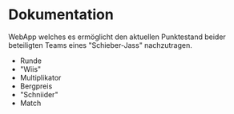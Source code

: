 # Dokumentation



WebApp welches es ermöglicht den aktuellen Punktestand beider beteiligten Teams eines "Schieber-Jass" nachzutragen.

- Runde
- "Wiis"
- Multiplikator
- Bergpreis
- "Schniider"
- Match